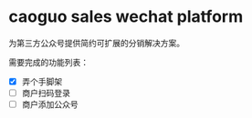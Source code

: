 caoguo sales wechat platform
===============================

为第三方公众号提供简约可扩展的分销解决方案。

需要完成的功能列表：
- [X] 弄个手脚架
- [ ] 商户扫码登录
- [ ] 商户添加公众号
